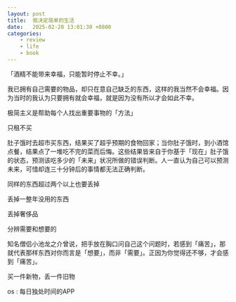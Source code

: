 ```yaml
---
layout: post
title:  我决定简单的生活
date:   2025-02-20 13:01:30 +0800
categories: 
    - review
    - life
    - book
---
```


「酒精不能带来幸福，只能暂时停止不幸。」

我已拥有自己需要的物品，却只在意自己缺乏的东西，这样的我当然不会幸福。因为当时的我认为只要拥有就会幸福，就是因为没有所以才会如此不幸。

极简主义是帮助每个人找出重要事物的「方法」

只租不买

肚子饿时去超市买东西，结果买了超乎预期的食物回家；当你肚子饿时，到小酒馆点餐，结果点了一堆吃不完的菜而后悔。这些结果皆来自于你基于「现在」肚子饿的状态，预测该吃多少的「未来」状况所做的错误判断。人一直认为自己可以预测未来，可惜却连三十分钟后的事情都无法正确判断。

同样的东西超过两个以上也要丢掉

丢掉一整年没用的东西

丢掉奢侈品

分辨需要和想要的

知名僧侣小池龙之介曾说，把手放在胸口问自己这个问题时，若感到「痛苦」，那就代表那样东西对你而言是「想要」，而非「需要」。正因为你觉得还不够，才会感到「痛苦」。

买一件新物，丢一件旧物

os : 每日独处时间的APP